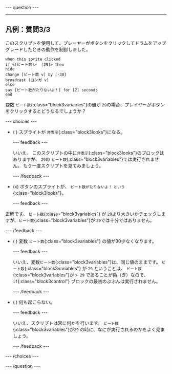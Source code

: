 
--- question ---

---
凡例：質問3/3
---

このスクリプトを使用して、プレーヤーがボタンをクリックしてドラムをアップグレードしたときの動作を制御しました。

```blocks3
when this sprite clicked
if <(ビート数)>  [29]> then 
hide
change [ビート数 v] by [-30] 
broadcast (コンガ v) 
else
say [ビート数がたりないよ！] for [2] seconds 
end
```

変数 `ビート数`{:class="block3variables"}の値が `29`の場合、プレイヤーがボタンをクリックするとどうなるでしょうか？

--- choices ---

- ( ) スプライトが `非表示`{:class="block3looks"}になる。

  --- feedback ---

  いいえ。 このスクリプトの中に`非表示`{:class="block3looks"}のブロックはありますが、 `29`の `ビート数`{:class="block3variables"}では実行されません。 もう一度スクリプトを見てみましょう。

  --- /feedback ---

- (x) ボタンのスプライトが、 `ビート数がたりないよ！` `という`{:class="block3looks"}。

  --- feedback ---

正解です。 `ビート数`{:class="block3variables"} が `29`より大きいかチェックしますが、`ビート数`{:class="block3variables"}が `29`では十分ではありません。

  --- /feedback ---

- ( ) 変数 `ビート数`{:class="block3variables"} の値が30少なくなります。

  --- feedback ---

  いいえ、変数`ビート数`{:class="block3variables"}は、同じ値のままです。 `ビート数`{:class="block3variables"} が `29` ということは、 `ビート数`{:class="block3variables"}が `> 29` であることが偽（ぎ）なので、 `if`{:class="block3control"} ブロックの最初のぶぶんは実行されません。

  --- /feedback ---

- ( ) 何も起こらない。

  --- feedback ---

  いいえ、スクリプトは常に何かを行います。 `ビート数`{:class="block3variables"}が`29` の時に、なにが実行されるのかをよく見ましょう。

  --- /feedback ---

--- /choices ---

--- /question ---

